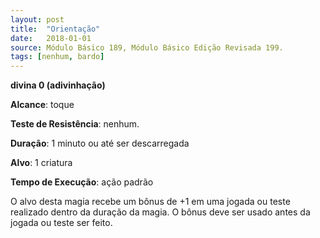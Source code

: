 ```yaml
---
layout: post
title:  "Orientação"
date:   2018-01-01
source: Módulo Básico 189, Módulo Básico Edição Revisada 199.
tags: [nenhum, bardo]
---
```


**divina 0 (adivinhação)**

**Alcance**: toque

**Teste de Resistência**: nenhum.

**Duração**: 1 minuto ou até ser descarregada

**Alvo**: 1 criatura

**Tempo de Execução**: ação padrão

O alvo desta magia recebe um bônus de +1 em uma jogada ou teste realizado dentro da duração da magia. O bônus deve ser usado antes da jogada ou teste ser feito.
